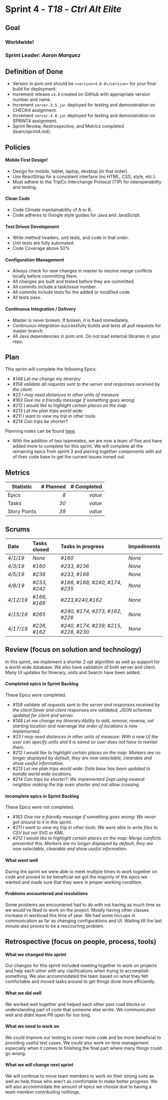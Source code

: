 # Sprint 4 - *T18* - *Ctrl Alt Elite*

## Goal

### Worldwide!
### Sprint Leader: *Aaron Marquez*

## Definition of Done

* Version in pom.xml should be `<version>4.0.0</version>` for your final build for deployment.
* Increment release `v4.0` created on GitHub with appropriate version number and name.
* Increment `server-3.5.jar` deployed for testing and demonstration on CHECK4 assignment.
* Increment `server-4.0.jar` deployed for testing and demonstration on SPRINT4 assignment.
* Sprint Review, Restrospective, and Metrics completed (team/sprint4.md).


## Policies

#### Mobile First Design!
* Design for mobile, tablet, laptop, desktop (in that order).
* Use ReactStrap for a consistent interface (no HTML, CSS, style, etc.).
* Must adhere to the TripCo Interchange Protocol (TIP) for interoperability and testing.
#### Clean Code
* Code Climate maintainability of A or B.
* Code adheres to Google style guides for Java and JavaScript.
#### Test Driven Development
* Write method headers, unit tests, and code in that order.
* Unit tests are fully automated.
* Code Coverage above 50%
#### Configuration Management
* Always check for new changes in master to resolve merge conflicts locally before committing them.
* All changes are built and tested before they are committed.
* All commits include a task/issue number.
* All commits include tests for the added or modified code.
* All tests pass.
#### Continuous Integration / Delivery 
* Master is never broken.  If broken, it is fixed immediately.
* Continuous integration successfully builds and tests all pull requests for master branch.
* All Java dependencies in pom.xml.  Do not load external libraries in your repo. 


## Plan

This sprint will complete the following Epics.

* *#148 Let me change my itinerary*
* *#158 validate all requests sent to the server and responses received by the client.*
* *#23 I may need distances in other units of measure*
* *#163 Give me a friendly message if something goes wrong.*
* *#212 I would like to highlight certain places on the map*
* *#213 Let me plan trips world wide.*
* *#211 I want to view my trip in other tools.*
* *#214 Can trips be shorter?*

Planning notes can be found [here](./images/PlanningSprint4).
* With the addition of two teammates, we are now a team of five and have added more to complete for this sprint. We will complete all the remaining epics from sprint 3 and piecing together components with aid of their code base to get the current issues ironed out. 


## Metrics

| Statistic | # Planned | # Completed |
| --- | ---: | ---: |
| Epics | *8* | *value* |
| Tasks |  *30*   | *value* | 
| Story Points |  *39*  | *value* | 


## Scrums

| Date | Tasks closed  | Tasks in progress | Impediments |
| :--- | :--- | :--- | :--- |
| *4/1/19* | *None* | *#160* | *None* | 
| *4/3/19* | *#160* | *#233, #236* | *None* |
| *4/5/19* | *#236* | *#233, #168* | *None* |
| *4/8/19* | *#233, #242* | *#166, #168, #240, #174, #235* | *None* |
| *4/12/19* | *#166, #168* | *#223,#240,#162* | *None* |
| *4/15/19* | *#265* | *#240, #174, #273, #162, #226* | *None* |
| *4/17/19* | *#226, #162* | *#240, #174, #239, #215, #228, #230* | *None* |

## Review (focus on solution and technology)

In this sprint, we implement a shorter 2 opt algorithm as well as support for a world wide database. We also have validation of both server and client. Many UI updates for Itinerary, units and Search have been added. 

#### Completed epics in Sprint Backlog 

These Epics were completed.

* *#158 validate all requests sent to the server and responses received by the client:Sever and client responses are validated, JSON schemas updated for client and server.*
* *#148 Let me change my itinerary:Ability to add, remove, reverse, set starting location and rearrange the order of locations is now implemented.*
* *#23 I may need distances in other units of measure: With a new UI the user can specify units and it is saved so user does not have to reenter them.*
* *#212 I would like to highlight certain places on the map: Markers are no longer displayed by default, they are now selectable, clearable and show useful information.*
* *#213 Let me plan trips world wide: Data base has been updated to handle world wide locations.*
* *#214 Can trips be shorter?: We implemented 2opt using nearest neighbor making the trip even shorter and not allow crossing.*

#### Incomplete epics in Sprint Backlog 

These Epics were not completed.

* *#163 Give me a friendly message if something goes wrong: We never got around to it in this sprint.*
* *#211 I want to view my trip in other tools: We were able to write files to CSV but not SVG or KML*
* *#212 I would like to highlight certain places on the map: Merge conflicts prevented this. Markers are no longer displayed by default, they are now selectable, clearable and show useful information.*

#### What went well

During the sprint we were able to meet multiple times to work together on code and proved to be beneficial we got the majority of the epics we wanted and made sure that they were in proper working condition. 


#### Problems encountered and resolutions

Some problems we encountered had to do with not having as much time as we would've liked to work on the project. Mostly having other classes increase in workload this time of year. We had some hiccups in communication as far as changing configurations and UI. Waiting till the last minute also proves to be a reoccurring problem. 


## Retrospective (focus on people, process, tools)


#### What we changed this sprint

Our changes for this sprint included meeting together to work on projects and help each other with any clarifications when trying to accomplish something. We also accommodated the team based on what they felt comfortable and moved tasks around to get things done more efficiently. 

#### What we did well

We worked well together and helped each other past road blocks or understanding part of code that someone else wrote. We communicated well and didnt leave PR open for too long. 

#### What we need to work on

We could improve our testing to cover more code and be more beneficial to providing useful test cases. We could also work on time management especially when it comes to finishing the final part where many things could go wrong. 

#### What we will change next sprint 

We will continue to move team members to work on their strong suits as well as help those who aren't as comfortable to make better progress. We will also accommodate the amount of epics we choose due to having a team member contributing nothings. 

